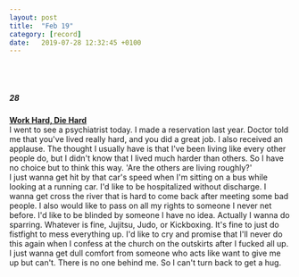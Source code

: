 ```yaml
---
layout: post
title:  "Feb 19"
category: [record]
date:   2019-07-28 12:32:45 +0100
---
```


<br><br>

##### 28 <br>
**<u>Work Hard, Die Hard</u>**<br>
I went to see a psychiatrist today. I made a reservation last year. Doctor told me that you've lived really hard, and you did a great job. I also received an applause. The thought I usually have is that I've been living like every other people do, but I didn't know that I lived much harder than others. So I have no choice but to think this way. 'Are the others are living roughly?'
<br>
I just wanna get hit by that car's speed when I'm sitting on a bus while looking at a running car. I'd like to be hospitalized without discharge. I wanna get cross the river that is hard to come back after meeting some bad people. I also would like to pass on all my rights to someone I never net before. I'd like to be blinded by someone I have no idea. Actually I wanna do sparring. Whatever is fine, Jujitsu, Judo, or Kickboxing. It's fine to just do fistfight to mess everything up. I'd like to cry and promise that I'll never do this again when I confess at the church on the outskirts after I fucked all up. I just wanna get dull comfort from someone who acts like want to give me up but can't. There is no one behind me. So I can't turn back to get a hug.
<br><br>
